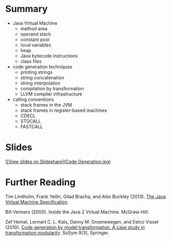 # Summary

* Java Virtual Machine
  * method area
  * operand stack
  * constant pool
  * local variables
  * heap
  * Java bytecode instructions
  * class files
* code generation techniques
  * printing strings
  * string concatenation
  * string interpolation
  * compilation by transformation
  * LLVM compiler infrastructure
* calling conventions
  * stack frames in the JVM
  * stack frames in register-based machines
  * CDECL
  * STDCALL
  * FASTCALL
  
# Slides

[![View slides on Slideshare](Code Generation.jpg)](http://www.slideshare.net/guwac/declarative-semantics-definition-code-generation) 

# Further Reading

Tim Lindholm, Frank Yellin, Gilad Bracha, and Alex Buckley (2013). [The Java Virtual Machine Specification](http://docs.oracle.com/javase/specs/jvms/se7/html/).

Bill Venners (2000). Inside the Java 2 Virtual Machine. McGraw-Hill.

Zef Hemel, Lennart C. L. Kats, Danny M. Groenewegen, and Eelco Visser (2010). [Code generation by model transformation. A case study in transformation modularity](http://dx.doi.org/10.1007/s10270-009-0136-1). SoSym 9(3), Springer.
